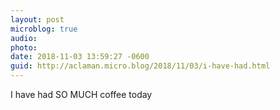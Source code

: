 ```yaml
---
layout: post
microblog: true
audio: 
photo: 
date: 2018-11-03 13:59:27 -0600
guid: http://aclaman.micro.blog/2018/11/03/i-have-had.html
---
```

I have had SO MUCH coffee today
